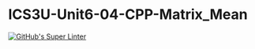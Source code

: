 # ICS3U-Unit6-04-CPP-Matrix_Mean

[![GitHub's Super Linter](https://github.com/Rodas-Nega1/ICS3U-Unit6-04-CPP-Matrix_Mean/workflows/GitHub's%20Super%20Linter/badge.svg)](https://github.com/Rodas-Nega1/ICS3U-Unit6-04-CPP-Matrix_Mean/actions)

